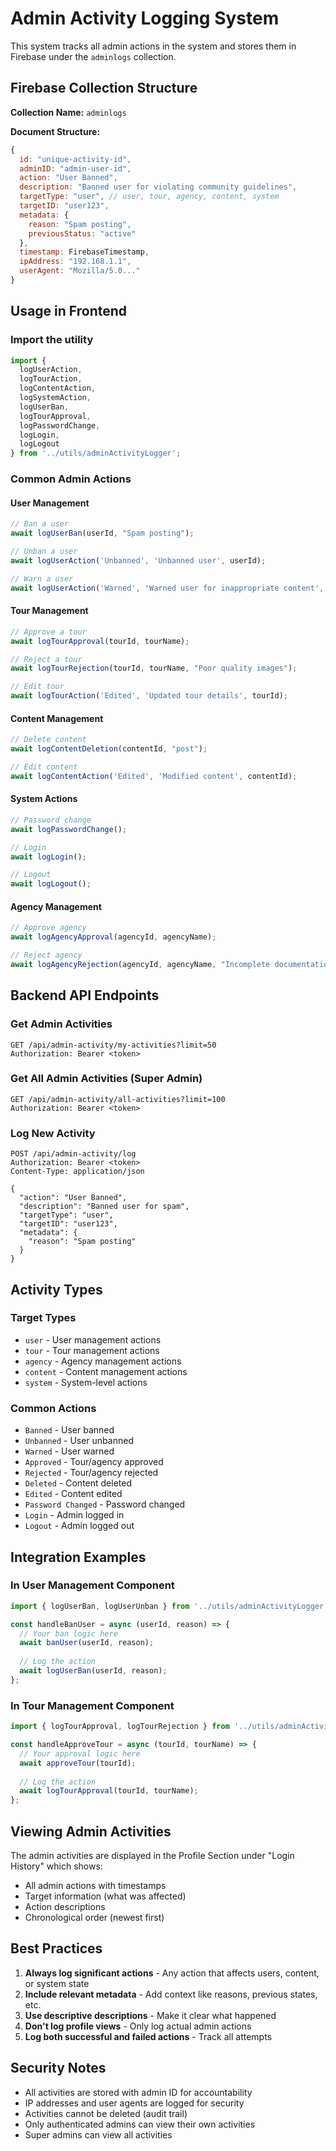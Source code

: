 # Admin Activity Logging System

This system tracks all admin actions in the system and stores them in Firebase under the `adminlogs` collection.

## Firebase Collection Structure

**Collection Name:** `adminlogs`

**Document Structure:**
```javascript
{
  id: "unique-activity-id",
  adminID: "admin-user-id",
  action: "User Banned",
  description: "Banned user for violating community guidelines",
  targetType: "user", // user, tour, agency, content, system
  targetID: "user123",
  metadata: {
    reason: "Spam posting",
    previousStatus: "active"
  },
  timestamp: FirebaseTimestamp,
  ipAddress: "192.168.1.1",
  userAgent: "Mozilla/5.0..."
}
```

## Usage in Frontend

### Import the utility
```javascript
import { 
  logUserAction, 
  logTourAction, 
  logContentAction, 
  logSystemAction,
  logUserBan,
  logTourApproval,
  logPasswordChange,
  logLogin,
  logLogout
} from '../utils/adminActivityLogger';
```

### Common Admin Actions

#### User Management
```javascript
// Ban a user
await logUserBan(userId, "Spam posting");

// Unban a user
await logUserAction('Unbanned', 'Unbanned user', userId);

// Warn a user
await logUserAction('Warned', 'Warned user for inappropriate content', userId);
```

#### Tour Management
```javascript
// Approve a tour
await logTourApproval(tourId, tourName);

// Reject a tour
await logTourRejection(tourId, tourName, "Poor quality images");

// Edit tour
await logTourAction('Edited', 'Updated tour details', tourId);
```

#### Content Management
```javascript
// Delete content
await logContentDeletion(contentId, "post");

// Edit content
await logContentAction('Edited', 'Modified content', contentId);
```

#### System Actions
```javascript
// Password change
await logPasswordChange();

// Login
await logLogin();

// Logout
await logLogout();
```

#### Agency Management
```javascript
// Approve agency
await logAgencyApproval(agencyId, agencyName);

// Reject agency
await logAgencyRejection(agencyId, agencyName, "Incomplete documentation");
```

## Backend API Endpoints

### Get Admin Activities
```
GET /api/admin-activity/my-activities?limit=50
Authorization: Bearer <token>
```

### Get All Admin Activities (Super Admin)
```
GET /api/admin-activity/all-activities?limit=100
Authorization: Bearer <token>
```

### Log New Activity
```
POST /api/admin-activity/log
Authorization: Bearer <token>
Content-Type: application/json

{
  "action": "User Banned",
  "description": "Banned user for spam",
  "targetType": "user",
  "targetID": "user123",
  "metadata": {
    "reason": "Spam posting"
  }
}
```

## Activity Types

### Target Types
- `user` - User management actions
- `tour` - Tour management actions
- `agency` - Agency management actions
- `content` - Content management actions
- `system` - System-level actions

### Common Actions
- `Banned` - User banned
- `Unbanned` - User unbanned
- `Warned` - User warned
- `Approved` - Tour/agency approved
- `Rejected` - Tour/agency rejected
- `Deleted` - Content deleted
- `Edited` - Content edited
- `Password Changed` - Password changed
- `Login` - Admin logged in
- `Logout` - Admin logged out

## Integration Examples

### In User Management Component
```javascript
import { logUserBan, logUserUnban } from '../utils/adminActivityLogger';

const handleBanUser = async (userId, reason) => {
  // Your ban logic here
  await banUser(userId, reason);
  
  // Log the action
  await logUserBan(userId, reason);
};
```

### In Tour Management Component
```javascript
import { logTourApproval, logTourRejection } from '../utils/adminActivityLogger';

const handleApproveTour = async (tourId, tourName) => {
  // Your approval logic here
  await approveTour(tourId);
  
  // Log the action
  await logTourApproval(tourId, tourName);
};
```

## Viewing Admin Activities

The admin activities are displayed in the Profile Section under "Login History" which shows:
- All admin actions with timestamps
- Target information (what was affected)
- Action descriptions
- Chronological order (newest first)

## Best Practices

1. **Always log significant actions** - Any action that affects users, content, or system state
2. **Include relevant metadata** - Add context like reasons, previous states, etc.
3. **Use descriptive descriptions** - Make it clear what happened
4. **Don't log profile views** - Only log actual admin actions
5. **Log both successful and failed actions** - Track all attempts

## Security Notes

- All activities are stored with admin ID for accountability
- IP addresses and user agents are logged for security
- Activities cannot be deleted (audit trail)
- Only authenticated admins can view their own activities
- Super admins can view all activities
